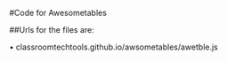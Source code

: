 #Code for Awesometables

##Urls for the files are:

• classroomtechtools.github.io/awsometables/awetble.js
